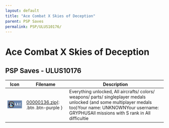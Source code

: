 ```yaml
---
layout: default
title: "Ace Combat X Skies of Deception"
parent: PSP Saves
permalink: PSP/ULUS10176/
---
```

# Ace Combat X Skies of Deception

## PSP Saves - ULUS10176

| Icon | Filename | Description |
|------|----------|-------------|
| ![Ace Combat X Skies of Deception](ICON0.PNG) | [00000136.zip](00000136.zip){: .btn .btn-purple } | Everything unlocked, All aircrafts/ colors/ weapons/ parts/ singleplayer medals unlocked (and some multiplayer medals too)Your name: UNKNOWNYour username: GRYPHUSAll missions with S rank in All difficultie |
